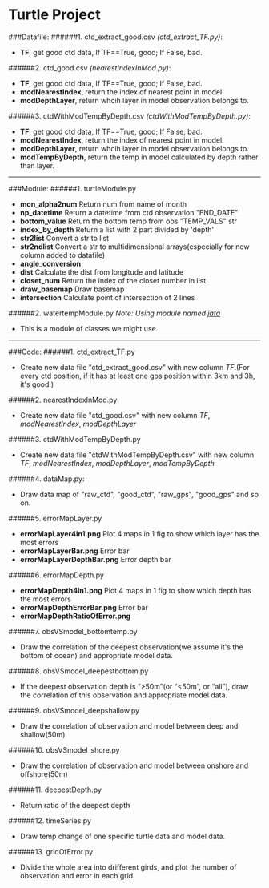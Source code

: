 Turtle Project
==============
###Datafile:
######1. ctd_extract_good.csv _(ctd_extract_TF.py)_:
  - **TF**, get good ctd data, If TF==True, good; If False, bad.

######2. ctd_good.csv _(nearestIndexInMod.py)_:
  - **TF**, get good ctd data, If TF==True, good; If False, bad.
  - **modNearestIndex**, return the index of nearest point in model.
  - **modDepthLayer**, return whcih layer in model observation belongs to.

######3. ctdWithModTempByDepth.csv _(ctdWithModTempByDepth.py)_:
  - **TF**, get good ctd data, If TF==True, good; If False, bad.
  - **modNearestIndex**, return the index of nearest point in model.
  - **modDepthLayer**, return whcih layer in model observation belongs to.
  - **modTempByDepth**, return the temp in model calculated by depth rather than layer.

---
###Module:
######1. turtleModule.py
  - **mon_alpha2num** Return num from name of month
  - **np_datetime** Return a datetime from ctd observation "END_DATE"
  - **bottom_value** Return the bottom temp from obs "TEMP_VALS" str
  - **index_by_depth** Return a list with 2 part divided by 'depth'
  - **str2list** Convert a str to list
  - **str2ndlist** Convert a str to multidimensional arrays(especially for new column added to datafile)
  - **angle_conversion**
  - **dist** Calculate the dist from longitude and latitude
  - **closet_num** Return the index of the closet number in list
  - **draw_basemap** Draw basemap
  - **intersection** Calculate point of intersection of 2 lines

######2. watertempModule.py
    *Note: Using module named [jata](https://github.com/jian-cui/moj/blob/master/jata.py)*
  - This is a module of classes we might use.

---
###Code:
######1. ctd_extract_TF.py
  - Create new data file "ctd_extract_good.csv" with new column *TF*.(For every ctd position, if it has at least one gps position within 3km and 3h, it's good.)

######2. nearestIndexInMod.py
  - Create new data file "ctd_good.csv" with new column *TF*, *modNearestIndex*, *modDepthLayer*

######3. ctdWithModTempByDepth.py
  - Create new data file "ctdWithModTempByDepth.csv" with new column *TF*, *modNearestIndex*, *modDepthLayer*, *modTempByDepth*

######4. dataMap.py:
  - Draw data map of "raw_ctd", "good_ctd", "raw_gps", "good_gps" and so on.

######5. errorMapLayer.py
  - **errorMapLayer4In1.png** Plot 4 maps in 1 fig to show which layer has the most errors
  - **errorMapLayerBar.png** Error bar
  - **errorMapLayerDepthBar.png** Error depth bar

######6. errorMapDepth.py
  - **errorMapDepth4In1.png** Plot 4 maps in 1 fig to show which depth has the most errors
  - **errorMapDepthErrorBar.png** Error bar
  - **errorMapDepthRatioOfError.png**

######7. obsVSmodel_bottomtemp.py
  - Draw the correlation of the deepest observation(we assume it's the bottom of ocean) and appropriate model data.

######8. obsVSmodel_deepestbottom.py
  - If the deepest observation depth is “>50m”(or “<50m”, or “all”), draw the correlation of this observation and appropriate model data.

######9. obsVSmodel_deepshallow.py
  - Draw the correlation of observation and model between deep and shallow(50m)

######10. obsVSmodel_shore.py
  - Draw the correlation of observation and model between onshore and offshore(50m)

######11. deepestDepth.py
  - Return ratio of the deepest depth

######12. timeSeries.py
  - Draw temp change of one specific turtle data and model data.

######13. gridOfError.py
  - Divide the whole area into drifferent girds, and plot the number of observation and error in each grid.